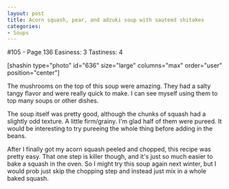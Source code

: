 ```yaml
---
layout: post
title: Acorn squash, pear, and adzuki soup with sauteed shitakes
categories:
- Soups
---
```


#105 - Page 136
Easiness: 3
Tastiness: 4

[shashin type="photo" id="636" size="large" columns="max" order="user" position="center"]

The mushrooms on the top of this soup were amazing. They had a salty tangy flavor and were really quick to make. I can see myself using them to top many soups or other dishes.

The soup itself was pretty good, although the chunks of squash had a slightly odd texture. A little firm/grainy. I'm glad half of them were pureed. It would be interesting to try pureeing the whole thing before adding in the beans.

After I finally got my acorn squash peeled and chopped, this recipe was pretty easy. That one step is killer though, and it's just so much easier to bake a squash in the oven. So I might try this soup again next winter, but I would prob just skip the chopping step and instead just mix in a whole baked squash.

